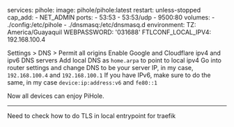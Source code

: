 services:
  pihole:
    image: pihole/pihole:latest
    restart: unless-stopped
    cap_add:
      - NET_ADMIN
    ports:
      - 53:53
      - 53:53/udp
      - 9500:80
    volumes:
      - ./config:/etc/pihole
      - ./dnsmasq:/etc/dnsmasq.d
    environment:
      TZ: America/Guayaquil
      WEBPASSWORD: '031688'
      FTLCONF_LOCAL_IPV4: 192.168.100.4


Settings > DNS > Permit all origins
Enable Google and Cloudflare ipv4 and ipv6 DNS servers
Add local DNS as `home.arpa` to point to local ipv4
Go into router settings and change DNS to be your server IP, in my case, `192.168.100.4` and `192.168.100.1`
If you have IPv6, make sure to do the same, in my case `device:ip:address:v6` and `fe80::1`

Now all devices can enjoy PiHole.


---

Need to check how to do TLS in local entrypoint for traefik
